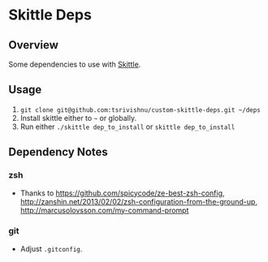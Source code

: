 # Skittle Deps

## Overview
Some dependencies to use with [Skittle](https://github.com/d11wtq/skittle).

## Usage

1. `git clone git@github.com:tsrivishnu/custom-skittle-deps.git ~/deps`
2. Install skittle either to `~` or globally.
3. Run either `./skittle dep_to_install` or `skittle dep_to_install`

## Dependency Notes

### zsh
* Thanks to https://github.com/spicycode/ze-best-zsh-config, http://zanshin.net/2013/02/02/zsh-configuration-from-the-ground-up, http://marcusolovsson.com/my-command-prompt

### git
* Adjust `.gitconfig`.
